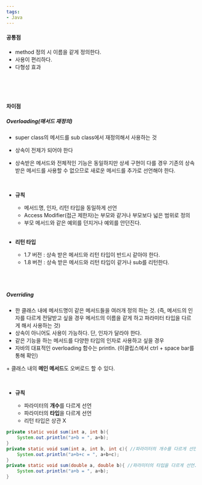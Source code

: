 ```yaml
---
tags:
- Java
---
```






#### 공통점

- method 정의 시 이름을 같게 정의한다.
- 사용이 편리하다.
- 다형성 효과



<br/>

<br/>

<br/>



#### 차이점

##### Overloading(매서드 재정의)

- super class의 메서드를 sub class에서 재정의해서 사용하는 것

- 상속이 전제가 되어야 한다

- 상속받은 메서드와 전체적인 기능은 동일하지만 상세 구현이 다를 경우 기존의 상속 받은 메서드를 사용할 수 없으므로 새로운 메서드를 추가로 선언해야 한다.

  <br/>

- **규칙**

  - 메서드명, 인자, 리턴 타입을 동일하게 선언
  - Access Modifier(접근 제한자)는 부모와 같거나 부모보다 넓은 범위로 정의
  - 부모 메서드와 같은 예외를 던지거나 예외를 안던진다.

  <br/>

- **리턴 타입**

  - 1.7 버전 : 상속 받은 메서드와 리턴 타입이 반드시 같아야 한다.
  - 1.8 버전 : 상속 받은 메서드와 리턴 타입이 같거나 sub를 리턴한다.

<br/><br/>

##### Overriding

- 한 클래스 내에 메서드명이 같은 메서드들을 여러개 정의 하는 것. (즉, 메서드의 인자를 다르게 전달받고 싶을 경우 메서드의 이름을 같게 하고 파라미터 타입을 다르게 해서 사용하는 것)
- 상속이 아니어도 사용이 가능하다. 단, 인자가 달라야 한다.
- 같은 기능을 하는 메서드를 다양한 타입의 인자로 사용하고 싶을 경우
- 자바의 대표적인 overloading 함수는 println. (이클립스에서 ctrl + space bar를 통해 확인)

 \+ 클래스 내의 **메인 메서드**도 오버로드 할 수 있다.

<br/>

- **규칙**

  - 파라미터의 **개수**를 다르게 선언
  - 파라미터의 **타입**을 다르게 선언
  - 리턴 타입은 상관 X

  

```java
private static void sum(int a, int b){
    System.out.println("a+b = ", a+b);
}
private static void sum(int a, int b, int c){ //파라미터의 개수를 다르게 선언.
    System.out.println("a+b+c = ", a+b+c);
}
private static void sum(double a, double b){ //파라미터의 타입을 다르게 선언.
    System.out.println("a+b = ", a+b);
}
```

<br/><br/><br/>